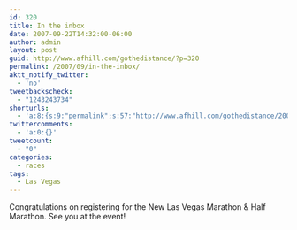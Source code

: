 ```yaml
---
id: 320
title: In the inbox
date: 2007-09-22T14:32:00-06:00
author: admin
layout: post
guid: http://www.afhill.com/gothedistance/?p=320
permalink: /2007/09/in-the-inbox/
aktt_notify_twitter:
  - 'no'
tweetbackscheck:
  - "1243243734"
shorturls:
  - 'a:8:{s:9:"permalink";s:57:"http://www.afhill.com/gothedistance/2007/09/in-the-inbox/";s:7:"tinyurl";s:25:"http://tinyurl.com/c4ffaw";s:4:"isgd";s:17:"http://is.gd/heOI";s:5:"bitly";s:19:"http://bit.ly/ipvRM";s:5:"snipr";s:22:"http://snipr.com/aqmtl";s:5:"snurl";s:22:"http://snurl.com/aqmtl";s:7:"snipurl";s:24:"http://snipurl.com/aqmtl";s:4:"trim";s:17:"http://tr.im/cq80";}'
twittercomments:
  - 'a:0:{}'
tweetcount:
  - "0"
categories:
  - races
tags:
  - Las Vegas
---
```

Congratulations on registering for the New Las Vegas Marathon & Half Marathon. See you at the event!